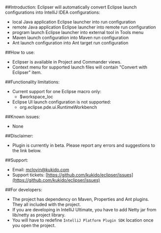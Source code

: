 ##Introduction:
Eclipser will automatically convert Eclipse launch configurations into IntelliJ IDEA configurations:

  * local Java application Eclipse launcher into run configuration
  * remote Java application Eclipse launcher into remote run configuration
  * program launch Eclipse launcher into external tool in Tools menu
  * Maven launch configuration into Maven run configuration
  * Ant launch configuration into Ant target run configuration

##How to use:
  * Eclipser is available in Project and Commander views.
  * Context menu for supported launch files will contain "Convert with Eclipser" item.

##Functionality limitations:
  * Current support for one Eclipse macro only: 
    - $workspace_loc
  * Eclipse UI launch configuration is not supported:
    - org.eclipse.pde.ui.RuntimeWorkbench

##Known issues:
  * None

##Disclaimer:
  * Plugin is currently in beta. Please report any errors and suggestions to the link below.

##Support:
  * Email: mclovin@kukido.com
  * Support tickets: [https://github.com/kukido/eclipser/issues](https://github.com/kukido/eclipser/issues)

##For developers:
  * The project has dependency on Maven, Properties and Ant plugins. They all included with the project.
  * If you are developing in IntelliJ Ultimate, you have to add Netty jar from lib/netty as project library.
  * You will have to redefine `IntelliJ Platform Plugin SDK` location once you open the project.
